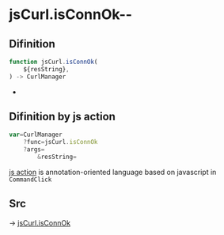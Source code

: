 # jsCurl.isConnOk--

## Difinition

```js.js
function jsCurl.isConnOk(
	${resString},
) -> CurlManager
```

- 


## Difinition by js action

```js.js
var=CurlManager
	?func=jsCurl.isConnOk
	?args=
		&resString=
```

[js action](#) is annotation-oriented language based on javascript in `CommandClick`



## Src

-> [jsCurl.isConnOk](https://github.com/puutaro/CommandClick/blob/master/app/src/main/java/com/puutaro/commandclick/fragment_lib/terminal_fragment/js_interface/JsCurl.kt#L170)


